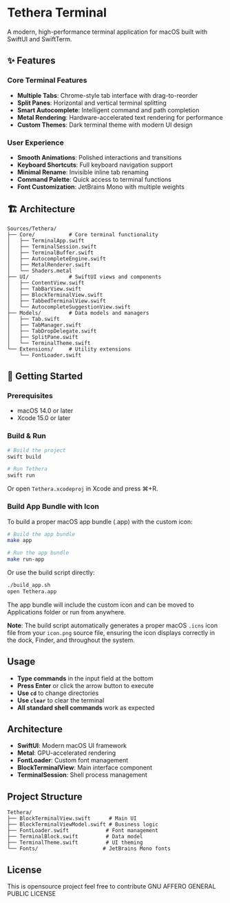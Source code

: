# Tethera Terminal

A modern, high-performance terminal application for macOS built with SwiftUI and SwiftTerm.

## ✨ Features

### Core Terminal Features
- **Multiple Tabs**: Chrome-style tab interface with drag-to-reorder
- **Split Panes**: Horizontal and vertical terminal splitting
- **Smart Autocomplete**: Intelligent command and path completion
- **Metal Rendering**: Hardware-accelerated text rendering for performance
- **Custom Themes**: Dark terminal theme with modern UI design

### User Experience
- **Smooth Animations**: Polished interactions and transitions
- **Keyboard Shortcuts**: Full keyboard navigation support
- **Minimal Rename**: Invisible inline tab renaming
- **Command Palette**: Quick access to terminal functions
- **Font Customization**: JetBrains Mono with multiple weights

## 🏗️ Architecture

```
Sources/Tethera/
├── Core/           # Core terminal functionality
│   ├── TerminalApp.swift
│   ├── TerminalSession.swift
│   ├── TerminalBuffer.swift
│   ├── AutocompleteEngine.swift
│   ├── MetalRenderer.swift
│   └── Shaders.metal
├── UI/             # SwiftUI views and components
│   ├── ContentView.swift
│   ├── TabBarView.swift
│   ├── BlockTerminalView.swift
│   ├── TabbedTerminalView.swift
│   └── AutocompleteSuggestionView.swift
├── Models/         # Data models and managers
│   ├── Tab.swift
│   ├── TabManager.swift
│   ├── TabDropDelegate.swift
│   ├── SplitPane.swift
│   └── TerminalTheme.swift
└── Extensions/     # Utility extensions
    └── FontLoader.swift
```

## 🚀 Getting Started

### Prerequisites

- macOS 14.0 or later
- Xcode 15.0 or later

### Build & Run

```bash
# Build the project
swift build

# Run Tethera
swift run
```

Or open `Tethera.xcodeproj` in Xcode and press ⌘+R.

### Build App Bundle with Icon

To build a proper macOS app bundle (.app) with the custom icon:

```bash
# Build the app bundle
make app

# Run the app bundle
make run-app
```

Or use the build script directly:

```bash
./build_app.sh
open Tethera.app
```

The app bundle will include the custom icon and can be moved to Applications folder or run from anywhere.

**Note**: The build script automatically generates a proper macOS `.icns` icon file from your `icon.png` source file, ensuring the icon displays correctly in the dock, Finder, and throughout the system.

## Usage

- **Type commands** in the input field at the bottom
- **Press Enter** or click the arrow button to execute
- **Use `cd`** to change directories
- **Use `clear`** to clear the terminal
- **All standard shell commands** work as expected

## Architecture

- **SwiftUI**: Modern macOS UI framework
- **Metal**: GPU-accelerated rendering
- **FontLoader**: Custom font management
- **BlockTerminalView**: Main interface component
- **TerminalSession**: Shell process management

## Project Structure

```
Tethera/
├── BlockTerminalView.swift      # Main UI
├── BlockTerminalViewModel.swift # Business logic
├── FontLoader.swift            # Font management
├── TerminalBlock.swift         # Data model
├── TerminalTheme.swift         # UI theming
└── Fonts/                     # JetBrains Mono fonts
```

## License

This is opensource project feel free to contribute
GNU AFFERO GENERAL PUBLIC LICENSE
